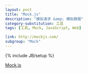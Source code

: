```yaml
---
layout: post
title: "Mock.js"
description: "模拟请求 &amp; 模拟数据"
category-substitution: 工具
tags: [工具, Mock, JavaScript, Web]

link: http://mockjs.com/
subgroup: "Mock"
---
```

{% include JB/setup %}

[Mock.js](http://mockjs.com/)